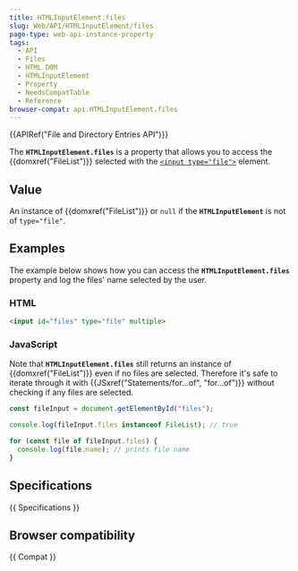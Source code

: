 ```yaml
---
title: HTMLInputElement.files
slug: Web/API/HTMLInputElement/files
page-type: web-api-instance-property
tags:
  - API
  - Files
  - HTML DOM
  - HTMLInputElement
  - Property
  - NeedsCompatTable
  - Reference
browser-compat: api.HTMLInputElement.files
---
```


{{APIRef("File and Directory Entries API")}}

The **`HTMLInputElement.files`** is a property that allows you to access the {{domxref("FileList")}} selected with the [`<input type="file">`](/en-US/docs/Web/HTML/Element/input/file) element.

## Value

An instance of {{domxref("FileList")}} or `null` if the **`HTMLInputElement`** is not of `type="file"`.

## Examples

The example below shows how you can access the **`HTMLInputElement.files`** property and log the files' name selected by the user.

### HTML

```html
<input id="files" type="file" multiple>
```

### JavaScript

Note that **`HTMLInputElement.files`** still returns an instance of {{domxref("FileList")}} even if no files are
selected.
Therefore it's safe to iterate through it with {{JSxref("Statements/for...of", "for...of")}} without checking if any files are selected.

```js
const fileInput = document.getElementById("files");

console.log(fileInput.files instanceof FileList); // true

for (const file of fileInput.files) {
  console.log(file.name); // prints file name
}
```

## Specifications

{{ Specifications }}

## Browser compatibility

{{ Compat }}
